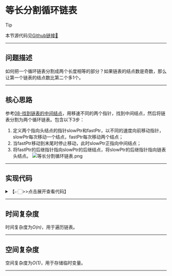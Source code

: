 # 等长分割循环链表

> [!Tip]
> 
> 本节源代码见[Github链接🔗](https://github.com/MaxSolider/leetcode-algorithm/blob/main/structure/src/main/java/org/example/linkedlist/exercises/SplitCircularList.java)

---

## 问题描述
如何把一个循环链表分割成两个长度相等的部分？如果链表的结点数是奇数，那么让第一个链表的结点数比第二个多1个。

---

## 核心思路
参考[08-找到链表的中间结点](08-找到链表的中间结点.md)，用移速不同的两个指针，找到中间结点，然后将链表分割为两个循环链表。包含以下3步：
1. 定义两个指向头结点的指针slowPtr和fastPtr，以不同的速度向前移动指针，slowPtr每次移动一个结点，fastPtr每次移动两个结点；
2. 当fastPtr移动到末尾时停止移动，此时slowPtr正指向中间结点；
3. 将fastPtr的后继指针指向slowPtr的后继结点，将slowPtr的后继指针指向链表头结点。
![等长分割循环链表.png](https://s2.loli.net/2022/10/11/6ZvcHQULrX5spfJ.png)

---

## 实现代码
<details> 
	<summary>【👉🏻>>点击展开查看代码】</summary> 
	<pre>
		<code>
/**  
 * 等长分割循环链表  
 *  
 * @param headNode  
 * @author: Max Solider  
 * @date: 2022/10/11 22:39  
 */
 void splitCircularList(NormalListNode headNode) {  
	if (headNode == null || headNode.getNext() == null || headNode.getNext() == headNode) {  
		System.out.println("The linked list cannot be divided into two.");  
		return;    }  
	NormalListNode slowPtr = headNode;  
	NormalListNode fastPtr = headNode;  
	while (fastPtr.getNext() != headNode && fastPtr.getNext().getNext() != headNode) {  
		slowPtr = slowPtr.getNext();  
		fastPtr = fastPtr.getNext().getNext();  
	}  
	if (fastPtr.getNext() != headNode) {  
		fastPtr = fastPtr.getNext();  
	}  
	NormalListNode aList = headNode;  
	NormalListNode bList = slowPtr.getNext();  
	slowPtr.setNext(aList);  
	fastPtr.setNext(bList);  
	listLength(aList);  
	System.out.println("========");  
	listLength(bList);  
}
		</code>
	</pre>
</details>

---

## 时间复杂度
时间复杂度为*O(n)*，用于遍历链表。

---

## 空间复杂度
空间复杂度为*O(1)*，用于存储临时变量。

---